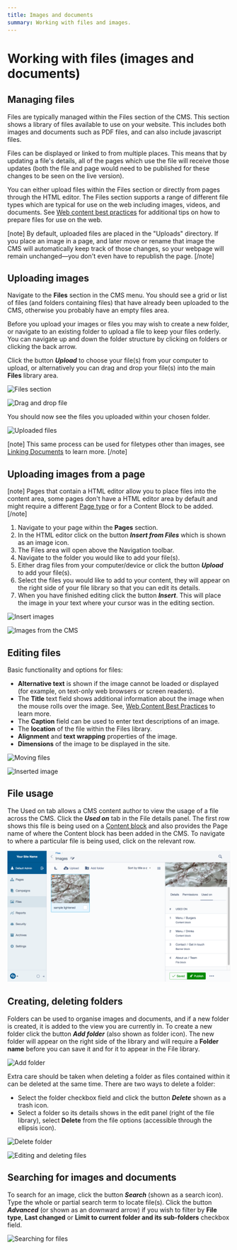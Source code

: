 ```yaml
---
title: Images and documents
summary: Working with files and images.
---
```


# Working with files (images and documents)

## Managing files

Files are typically managed within the Files section of the CMS. This section shows a library of files available to use on your website. This includes both images and documents such as PDF files, and can also include javascript files.

Files can be displayed or linked to from multiple places. This means that by updating a file's details, all of the pages which use the file will receive those updates (both the file and page would need to be published for these changes to be seen on the live version).

You can either upload files within the Files section or directly from pages through the HTML editor. The Files section supports a range of different file types which are typical for use on the web including images, videos, and documents. See [Web content best practices](/creating_pages_and_content/web_content_best_practices/) for additional tips on how to prepare files for use on the web.

[note]
By default, uploaded files are placed in the "Uploads" directory.
If you place an image in a page, and later move or rename that image the CMS will automatically keep track of those changes, so your webpage will remain unchanged—you don't even have to republish the page.
[/note]

## Uploading images

Navigate to the **Files** section in the CMS menu. You should see a grid or list of files (and folders containing files) that have already been uploaded to the CMS, otherwise you probably have an empty files area.

Before you upload your images or files you may wish to create a new folder, or navigate to an existing folder to upload a file to keep your files orderly. You can navigate up and down the folder structure by clicking on folders or clicking the back arrow.

Click the button ***Upload*** to choose your file(s) from your computer to upload, or alternatively you can drag and drop your file(s) into the main **Files** library area.

![Files section](../../_images/files-section.png)

![Drag and drop file](../../_images/files-drag-drop.png)

You should now see the files you uploaded within your chosen folder.

![Uploaded files](../../_images/files-uploaded.png)

[note]
This same process can be used for filetypes other than images, see [Linking Documents](linking_documents/) to learn more.
[/note]

## Uploading images from a page

[note]
Pages that contain a HTML editor allow you to place files into the content area, some pages don't have a HTML editor area by default and might require a different [Page type](/creating_pages_and_content/pages/creating_new_pages/) or for a Content Block to be added.
[/note]

1. Navigate to your page within the **Pages** section.
2. In the HTML editor click on the button ***Insert from Files*** which is shown as an image icon.  
3. The Files area will open above the Navigation toolbar.
4. Navigate to the folder you would like to add your file(s).
5. Either drag files from your computer/device or click the button ***Upload*** to add your file(s).
6. Select the files you would like to add to your content, they will appear on the right side of your file library so that you can edit its details.
7. When you have finished editing click the button ***Insert***. This will place the image in your text where your cursor was in the editing section.

![Insert images](../../_images/insert-Images.png)

![Images from the CMS](../../_images/images-from-cms.png)

## Editing files

Basic functionality and options for files:
* **Alternative text** is shown if the image cannot be loaded or displayed (for example, on text-only web browsers or screen readers).
* The **Title** text field shows additional information about the image when the mouse rolls over the image. See, [Web Content Best Practices](/creating_pages_and_content/web_content_best_practices/) to learn more.
* The **Caption** field can be used to enter text descriptions of an image.
* The **location** of the file within the Files library.
* **Alignment** and **text wrapping** properties of the image.
* **Dimensions** of the image to be displayed in the site.

![Moving files](../../_images/move-file.png)

![Inserted image](../../_images/inserted-image.png)

## File usage

The Used on tab allows a CMS content author to view the usage of a file across the CMS. Click the ***Used on*** tab in the File details panel. The first row shows this file is being used on a [Content block](/optional_features/content_blocks/) and also provides the Page name of where the Content block has been added in the CMS. To navigate to where a particular file is being used, click on the relevant row.

![File usage](../../_images/file-usage.png)

## Creating, deleting folders

Folders can be used to organise images and documents, and if a new folder is created, it is added to the view you are currently in. To create a new folder click the button ***Add folder*** (also shown as folder icon). The new folder will appear on the right side of the library and will require a **Folder name** before you can save it and for it to appear in the File library.

![Add folder](../../_images/add-folder.png)

Extra care should be taken when deleting a folder as files contained within it can be deleted at the same time. There are two ways to delete a folder:

* Select the folder checkbox field and click the button ***Delete*** shown as a trash icon.
* Select a folder so its details shows in the edit panel (right of the file library), select **Delete** from the file options (accessible through the ellipsis icon).

![Delete folder](../../_images/delete-folder.png)

![Editing and deleting files](../../_images/edit-delete-files.png)

## Searching for images and documents

To search for an image, click the button ***Search*** (shown as a search icon). Type the whole or partial search term to locate file(s). Click the button ***Advanced*** (or shown as an downward arrow) if you wish to filter by **File type**, **Last changed** or **Limit to current folder and its sub-folders** checkbox field.

![Searching for files](../../_images/search-files.png)
